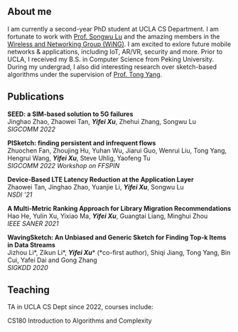 ## About me


I am currently a second-year PhD student at UCLA CS Department. I am fortunate to work with [Prof. Songwu Lu](http://web.cs.ucla.edu/~slu/) and the amazing members in the [Wireless and Networking Group (WiNG)](http://metro.cs.ucla.edu). I am excited to exlore future mobile networks & applications, including IoT, AR/VR, security and more. Prior to UCLA, I received my B.S. in Computer Science from Peking University. During my undergrad, I also did interesting research over sketch-based algorithms under the supervision of [Prof. Tong Yang](http://net.pku.edu.cn/~yangtong/).


## Publications

**SEED: a SIM-based solution to 5G failures** <br />
Jinghao Zhao, Zhaowei Tan, ***Yifei Xu***, Zhehui Zhang, Songwu Lu <br />
*SIGCOMM 2022*


**PISketch: finding persistent and infrequent flows** <br />
Zhuochen Fan, Zhoujing Hu, Yuhan Wu, Jiarui Guo, Wenrui Liu, Tong Yang, Hengrui Wang, ***Yifei Xu***, Steve Uhlig, Yaofeng Tu <br />
*SIGCOMM 2022 Workshop on FFSPIN*


**Device-Based LTE Latency Reduction at the Application Layer** <br />
Zhaowei Tan, Jinghao Zhao, Yuanjie Li, ***Yifei Xu***, Songwu Lu <br />
*NSDI ’21*


**A Multi-Metric Ranking Approach for Library Migration Recommendations** <br />
Hao He, Yulin Xu, Yixiao Ma, ***Yifei Xu***, Guangtai Liang, Minghui Zhou <br />
*IEEE SANER 2021*


**WavingSketch: An Unbiased and Generic Sketch for Finding Top-k Items in Data Streams** <br />
Jizhou Li\*, Zikun Li\*, ***Yifei Xu***\* (\*co-first author), Shiqi Jiang, Tong Yang, Bin Cui, Yafei Dai and Gong Zhang <br />
*SIGKDD 2020*



## Teaching


TA in UCLA CS Dept since 2022, courses include:

CS180 Introduction to Algorithms and Complexity
